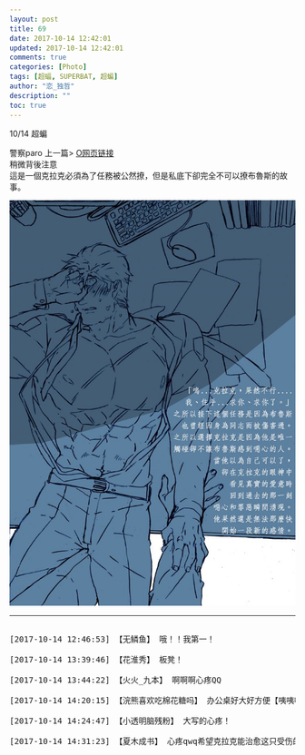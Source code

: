 ```yaml
---
layout: post
title: 69
date: 2017-10-14 12:42:01
updated: 2017-10-14 12:42:01
comments: true
categories: [Photo]
tags: [超蝠, SUPERBAT, 超蝙]
author: "恋_独哲"
description: ""
toc: true
---
```


<p>10/14 超蝙&nbsp;</p> 
<p>警察paro&nbsp;上一篇&gt;&nbsp;<a target="_blank" rel="nofollow" href="http://t.cn/ROlg8PR"  >O网页链接</a>&nbsp;<br />稍微背後注意&nbsp;<br />這是一個克拉克必須為了任務被公然撩，但是私底下卻完全不可以撩布魯斯的故事。&nbsp;<br /></p>

![](https://raw.githubusercontent.com/alicewish/maple50821/master/img_YW5MWVN1NEpoZFh1TFMvdDBWVkZiRURnT3lGMEp4T1pwdGR1SWZreWdwUzVFTVZsaHY2VTBRPT0.jpg)

---

<pre>

[2017-10-14 12:46:53] 【无鳞鱼】 哦！！我第一！

[2017-10-14 13:39:46] 【花淮秀】 板凳！

[2017-10-14 13:44:22] 【火火_九本】 啊啊啊心疼QQ

[2017-10-14 14:20:15] 【浣熊喜欢吃棉花糖吗】 办公桌好大好方便【咦咦咦我好像重点错了(°ㅂ° )】

[2017-10-14 14:24:47] 【小透明脑残粉】 大写的心疼！

[2017-10-14 14:31:23] 【夏木成书】 心疼qwq希望克拉克能治愈这只受伤的蝙蝠

</pre>